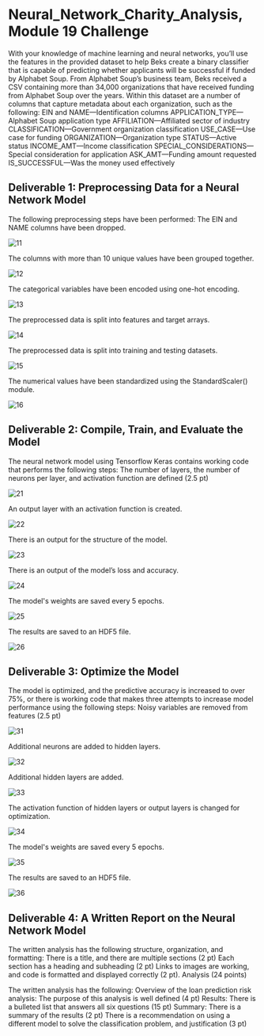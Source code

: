 # Neural_Network_Charity_Analysis, Module 19 Challenge


With your knowledge of machine learning and neural networks, you’ll use the features in the provided dataset to help Beks create a binary classifier that is capable of predicting whether applicants will be successful if funded by Alphabet Soup.
From Alphabet Soup’s business team, Beks received a CSV containing more than 34,000 organizations that have received funding from Alphabet Soup over the years. Within this dataset are a number of columns that capture metadata about each organization, such as the following:
EIN and NAME—Identification columns
APPLICATION_TYPE—Alphabet Soup application type
AFFILIATION—Affiliated sector of industry
CLASSIFICATION—Government organization classification
USE_CASE—Use case for funding
ORGANIZATION—Organization type
STATUS—Active status
INCOME_AMT—Income classification
SPECIAL_CONSIDERATIONS—Special consideration for application
ASK_AMT—Funding amount requested
IS_SUCCESSFUL—Was the money used effectively


## Deliverable 1: Preprocessing Data for a Neural Network Model

The following preprocessing steps have been performed:
The EIN and NAME columns have been dropped.

![11](Images/11.png)

The columns with more than 10 unique values have been grouped together.

![12](Images/12.png)

The categorical variables have been encoded using one-hot encoding.

![13](Images/13.png)

The preprocessed data is split into features and target arrays.

![14](Images/14.png)

The preprocessed data is split into training and testing datasets.

![15](Images/15.png)

The numerical values have been standardized using the StandardScaler() module.

![16](Images/16.png)

## Deliverable 2: Compile, Train, and Evaluate the Model

The neural network model using Tensorflow Keras contains working code that performs the following steps:
The number of layers, the number of neurons per layer, and activation function are defined (2.5 pt)

![21](Images/21.png)

An output layer with an activation function is created.

![22](Images/22.png)

There is an output for the structure of the model.

![23](Images/23.png)

There is an output of the model’s loss and accuracy.

![24](Images/24.png)

The model's weights are saved every 5 epochs.

![25](Images/25.png)

The results are saved to an HDF5 file.

![26](Images/26.png)


## Deliverable 3: Optimize the Model

The model is optimized, and the predictive accuracy is increased to over 75%, or there is working code that makes three attempts to increase model performance using the following steps:
Noisy variables are removed from features (2.5 pt)

![31](Images/31.png)

Additional neurons are added to hidden layers.

![32](Images/32.png)

Additional hidden layers are added.

![33](Images/33.png)

The activation function of hidden layers or output layers is changed for optimization.

![34](Images/34.png)

The model's weights are saved every 5 epochs.

![35](Images/35.png)

The results are saved to an HDF5 file.

![36](Images/36.png)


## Deliverable 4: A Written Report on the Neural Network Model

The written analysis has the following structure, organization, and formatting:
There is a title, and there are multiple sections (2 pt)
Each section has a heading and subheading (2 pt)
Links to images are working, and code is formatted and displayed correctly (2 pt).
Analysis (24 points)

The written analysis has the following:
Overview of the loan prediction risk analysis:
The purpose of this analysis is well defined (4 pt)
Results:
There is a bulleted list that answers all six questions (15 pt)
Summary:
There is a summary of the results (2 pt)
There is a recommendation on using a different model to solve the classification problem, and justification (3 pt)

